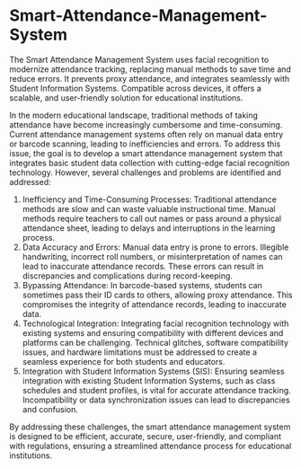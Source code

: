 # Smart-Attendance-Management-System
The Smart Attendance Management System uses facial recognition to modernize attendance tracking, replacing manual methods to save time and reduce errors. It prevents proxy attendance, and integrates seamlessly with Student Information Systems. Compatible across devices, it offers a scalable, and user-friendly solution for educational institutions.

In the modern educational landscape, traditional methods of taking attendance have become increasingly cumbersome and time-consuming. Current attendance management systems often rely on manual data entry or barcode scanning, leading to inefficiencies and errors. To address this issue, the goal is to develop a smart attendance management system that integrates basic student data collection with cutting-edge facial recognition technology. However, several challenges and problems are identified and addressed:
1. Inefficiency and Time-Consuming Processes:
   Traditional attendance methods are slow and can waste valuable instructional time. Manual methods require teachers to call out names or pass around a physical attendance sheet, leading to delays and interruptions in the learning process.
2. Data Accuracy and Errors:
   Manual data entry is prone to errors. Illegible handwriting, incorrect roll numbers, or misinterpretation of names can lead to inaccurate attendance records. These errors can result in discrepancies and complications during record-keeping.
3. Bypassing Attendance:
   In barcode-based systems, students can sometimes pass their ID cards to others, allowing proxy attendance. This compromises the integrity of attendance records, leading to inaccurate data.
4. Technological Integration:
   Integrating facial recognition technology with existing systems and ensuring compatibility with different devices and platforms can be challenging. Technical glitches, software compatibility issues, and hardware limitations must be addressed to create a seamless experience for both students and educators.
5. Integration with Student Information Systems (SIS):
   Ensuring seamless integration with existing Student Information Systems, such as class schedules and student profiles, is vital for accurate attendance tracking. Incompatibility or data synchronization issues can lead to discrepancies and confusion.
   
By addressing these challenges, the smart attendance management system is designed to be efficient, accurate, secure, user-friendly, and compliant with regulations, ensuring a streamlined attendance process for educational institutions.

